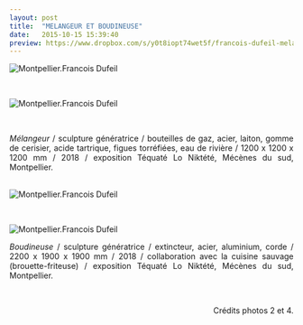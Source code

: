 ```yaml
---
layout: post
title:  "MELANGEUR ET BOUDINEUSE"
date:   2015-10-15 15:39:40
preview: https://www.dropbox.com/s/y0t8iopt74wet5f/francois-dufeil-melangeur-preview.jpeg?raw=1
---
```


<img src="https://www.dropbox.com/s/ct7fadjmgrjlrsz/francois-dufeil-melangeur.jpeg?raw=1" alt="Montpellier.Francois Dufeil"> 
<p>&nbsp;</p>

<img src="https://www.dropbox.com/s/93iubkq9bfu9aq1/francois-dufeil-melangeur%20%282%29.jpeg?raw=1" alt="Montpellier.Francois Dufeil"> 
<p>&nbsp;</p> 

<p style="text-align:justify">
<span style="font-style: italic;">Mélangeur</span> / sculpture g&eacute;n&eacute;ratrice / bouteilles de gaz, acier, laiton, gomme de cerisier, acide tartrique, figues torréfiées, eau de rivière  / 1200 x 1200 x 1200 mm / 2018 / exposition Téquaté Lo Niktété, Mécènes du sud, Montpellier.
</p>
<br>

<img src="https://www.dropbox.com/s/5m52dx90frqyuum/francois-dufeil-melangeur%20%283%29.jpeg?raw=1" alt="Montpellier.Francois Dufeil"> 
<p>&nbsp;</p> 

<img src="https://www.dropbox.com/s/1me3ibz1pfimfda/francois-dufeil-melangeur%20%284%29.jpeg?raw=1" alt="Montpellier.Francois Dufeil"> 

<p style="text-align:justify">
<span style="font-style: italic;">Boudineuse</span> / sculpture g&eacute;n&eacute;ratrice / extincteur, acier, aluminium, corde / 2200 x 1900 x 1900 mm / 2018 / collaboration avec la cuisine sauvage (brouette-friteuse) / exposition Téquaté Lo Niktété, Mécènes du sud, Montpellier.
</p>
<br>

<p style="text-align:right; font-size: 14px;">
Cr&eacute;dits photos 2 et 4.
</p>





